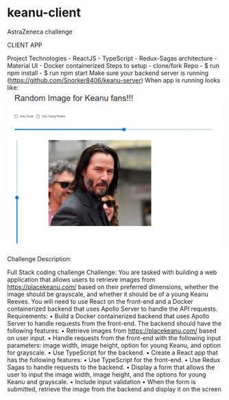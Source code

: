 # keanu-client
AstraZeneca challenge

CLIENT APP

Project Technologies
    - ReactJS
    - TypeScript
    - Redux-Sagas architecture
    - Material UI
    - Docker containerized
Steps to setup
    - clone/fork Repo
    - $ run npm install
    - $ run npm start
Make sure your backend server is running (https://github.com/Snorker8406/keanu-server)
When app is running looks like:
![view when running](preview.png)

Challenge Description:

Full Stack coding challenge
Challenge:
You are tasked with building a web application that allows users to 
retrieve images from https://placekeanu.com/ based on their 
preferred dimensions, whether the image should be grayscale, 
and whether it should be of a young Keanu Reeves. You will need 
to use React on the front-end and a Docker containerized 
backend that uses Apollo Server to handle the API requests.
Requirements:
• Build a Docker containerized backend that uses Apollo Server 
to handle requests from the front-end. The backend should 
have the following features:
• Retrieve images from https://placekeanu.com/ based on user 
input.
• Handle requests from the front-end with the following input 
parameters: image width, image height, option for young 
Keanu, and option for grayscale.
• Use TypeScript for the backend.
• Create a React app that has the following features:
• Use TypeScript for the front-end.
• Use Redux Sagas to handle requests to the backend.
• Display a form that allows the user to input the image width, 
image height, and the options for young Keanu and 
grayscale.
• Include input validation
• When the form is submitted, retrieve the image from the 
backend and display it on the screen